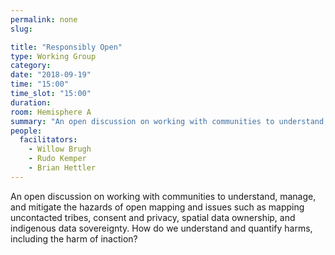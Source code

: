 ```yaml
---
permalink: none
slug:

title: "Responsibly Open"
type: Working Group
category:
date: "2018-09-19"
time: "15:00"
time_slot: "15:00"
duration:
room: Hemisphere A
summary: "An open discussion on working with communities to understand, manage, and mitigate the hazards of open mapping and issues such as mapping uncontacted tribes, consent and privacy, spatial data ownership, and indigenous data sovereignty. How do we understand and quantify harms, including the harm of inaction?"
people:
  facilitators:
    - Willow Brugh
    - Rudo Kemper
    - Brian Hettler
---
```

An open discussion on working with communities to understand, manage, and mitigate the hazards of open mapping and issues such as mapping uncontacted tribes, consent and privacy, spatial data ownership, and indigenous data sovereignty. How do we understand and quantify harms, including the harm of inaction?
